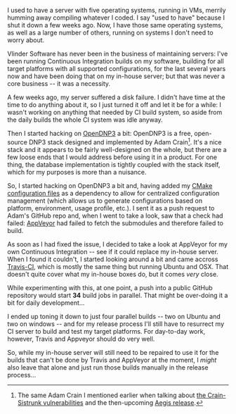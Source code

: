 I used to have a server with five operating systems, running in VMs, merrily humming away compiling whatever I coded. I say "used to have" because I shut it down a few weeks ago. Now, I have those same operating systems, as well as a large number of others, running on systems I don't need to worry about.

<!--more-->

Vlinder Software has never been in the business of maintaining servers: I've been running Continuous Integration builds on my software, building for all target platforms with all supported configurations, for the last several years now and have been doing that on my in-house server; but that was never a core business -- it was a necessity.

A few weeks ago, my server suffered a disk failure. I didn't have time at the time to do anything about it, so I just turned it off and let it be for a while: I wasn't working on anything that needed by CI build system, so aside from the daily builds the whole CI system was idle anyway.

Then I started hacking on [OpenDNP3](https://dnp3.github.io/) a bit: OpenDNP3 is a free, open-source DNP3 stack designed and implemented by Adam Crain[^1]. It's a nice stack and it appears to be fairly well-designed on the whole, but there are a few loose ends that I would address before using it in a product. For one thing, the database implementation is tightly coupled with the stack itself, which for my purposes is more than a nuisance.

[^1]: The same Adam Crain I mentioned earlier when talking about [the Crain-Sistrunk vulnerabilities](/blog/2014/01/the-crain-sistrunk-vulnerabilities/) and the then-upcoming [Aegis release](/blog/2014/03/what-the-industry-should-do-with-the-upcoming-aegis-release/).

So, I started hacking on OpenDNP3 a bit and, having added my [CMake configuration files](https://github.com/VlinderSoftware/cmake) as a dependency to allow for centralized configuration management (which allows us to generate configurations based on platform, environment, usage profile, etc.). I sent it as a push request to Adam's GitHub repo and, when I went to take a look, saw that a check had failed: [AppVeyor](https://appveyor.com) had failed to fetch the submodules and therefore failed to build.

As soon as I had fixed the issue, I decided to take a look at AppVeyor for my own Continuous Integration -- see if it could replace my in-house server. When I found it couldn't, I started looking around a bit and came accross [Travis-CI](https://travis-ci.org), which is mostly the same thing but running Ubuntu and OSX. That doesn't quite cover what my in-house boxes do, but it comes _very_ close.

While experimenting with this, at one point, a push into a public GitHub repository would start **34** build jobs in parallel. That might be over-doing it a bit for daily development...

I ended up toning it down to just four parallel builds -- two on Ubuntu and two on windows -- and for my release process I'll still have to resurrect my CI server to build and test my target platforms. For day-to-day work, however, Travis and Appveyor should do very well.

So, while my in-house server will still need to be repaired to use it for the builds that can't be done by Travis and AppVeyor at the moment, I _might_ also leave that alone and just run those builds manually in the release process...